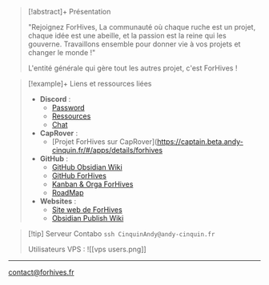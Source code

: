 > [!abstract]+ Présentation
> 
> "Rejoignez ForHives, La communauté où chaque ruche est un projet, chaque idée est une abeille, et la passion est la reine qui les gouverne. Travaillons ensemble pour donner vie à vos projets et changer le monde !"
> 
> L'entité générale qui gère tout les autres projet, c'est ForHives !

> [!example]+ Liens et ressources liées
> 
> - **Discord** : 
> 	- [Password](https://discord.com/channels/749294142114496646/1126172010314211409)
> 	- [Ressources](https://discord.com/channels/749294142114496646/1092096895641452696)
> 	- [Chat](https://discord.com/channels/749294142114496646/1080183093597573180)
> - **CapRover** : 
> 	- [Projet ForHives sur CapRover](https://captain.beta.andy-cinquin.fr/#/apps/details/forhives
> - **GitHub** : 
> 	- [GitHub Obsidian Wiki](https://github.com/For-Hives/Obsidian-Wiki-ForHives)
> 	- [GitHub ForHives](https://github.com/For-Hives)
> 	- [Kanban & Orga ForHives](https://github.com/orgs/For-Hives/projects/4)
> 	- [RoadMap](https://github.com/For-Hives/forhives-front/issues/3)
> - **Websites** :
> 	- [Site web de ForHives](https://forhives.fr/)
> 	- [Obsidian Publish Wiki](https://publish.obsidian.md/forhives-wiki)
> 

> [!tip] Serveur Contabo 
> `ssh CinquinAndy@andy-cinquin.fr`
> 
> Utilisateurs VPS : 
> ![[vps users.png]]


---
[contact@forhives.fr](mailto:contact@forhives.fr)

